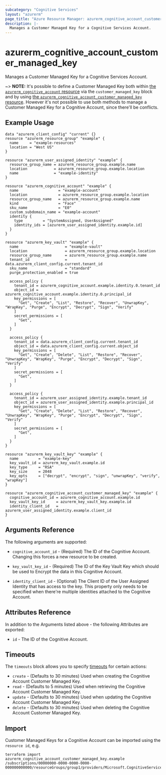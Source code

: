 ```yaml
---
subcategory: "Cognitive Services"
layout: "azurerm"
page_title: "Azure Resource Manager: azurerm_cognitive_account_customer_managed_key"
description: |-
  Manages a Customer Managed Key for a Cognitive Services Account.
---
```


# azurerm_cognitive_account_customer_managed_key

Manages a Customer Managed Key for a Cognitive Services Account.

~> **NOTE:** It's possible to define a Customer Managed Key both within [the `azurerm_cognitive_account` resource](cognitive_account.html) via the `customer_managed_key` block and by using [the `azurerm_cognitive_account_customer_managed_key` resource](cognitive_account_customer_managed_key.html). However it's not possible to use both methods to manage a Customer Managed Key for a Cognitive Account, since there'll be conflicts.

## Example Usage

```hcl
data "azurerm_client_config" "current" {}
resource "azurerm_resource_group" "example" {
  name     = "example-resources"
  location = "West US"
}

resource "azurerm_user_assigned_identity" "example" {
  resource_group_name = azurerm_resource_group.example.name
  location            = azurerm_resource_group.example.location
  name                = "example-identity"
}

resource "azurerm_cognitive_account" "example" {
  name                  = "example-account"
  location              = azurerm_resource_group.example.location
  resource_group_name   = azurerm_resource_group.example.name
  kind                  = "Face"
  sku_name              = "E0"
  custom_subdomain_name = "example-account"
  identity {
    type         = "SystemAssigned, UserAssigned"
    identity_ids = [azurerm_user_assigned_identity.example.id]
  }
}

resource "azurerm_key_vault" "example" {
  name                     = "example-vault"
  location                 = azurerm_resource_group.example.location
  resource_group_name      = azurerm_resource_group.example.name
  tenant_id                = data.azurerm_client_config.current.tenant_id
  sku_name                 = "standard"
  purge_protection_enabled = true

  access_policy {
    tenant_id = azurerm_cognitive_account.example.identity.0.tenant_id
    object_id = azurerm_cognitive_account.example.identity.0.principal_id
    key_permissions = [
      "Get", "Create", "List", "Restore", "Recover", "UnwrapKey", "WrapKey", "Purge", "Encrypt", "Decrypt", "Sign", "Verify"
    ]
    secret_permissions = [
      "Get",
    ]
  }

  access_policy {
    tenant_id = data.azurerm_client_config.current.tenant_id
    object_id = data.azurerm_client_config.current.object_id
    key_permissions = [
      "Get", "Create", "Delete", "List", "Restore", "Recover", "UnwrapKey", "WrapKey", "Purge", "Encrypt", "Decrypt", "Sign", "Verify"
    ]
    secret_permissions = [
      "Get",
    ]
  }

  access_policy {
    tenant_id = azurerm_user_assigned_identity.example.tenant_id
    object_id = azurerm_user_assigned_identity.example.principal_id
    key_permissions = [
      "Get", "Create", "Delete", "List", "Restore", "Recover", "UnwrapKey", "WrapKey", "Purge", "Encrypt", "Decrypt", "Sign", "Verify"
    ]
    secret_permissions = [
      "Get",
    ]
  }
}

resource "azurerm_key_vault_key" "example" {
  name         = "example-key"
  key_vault_id = azurerm_key_vault.example.id
  key_type     = "RSA"
  key_size     = 2048
  key_opts     = ["decrypt", "encrypt", "sign", "unwrapKey", "verify", "wrapKey"]
}

resource "azurerm_cognitive_account_customer_managed_key" "example" {
  cognitive_account_id = azurerm_cognitive_account.example.id
  key_vault_key_id     = azurerm_key_vault_key.example.id
  identity_client_id   = azurerm_user_assigned_identity.example.client_id
}
```

## Arguments Reference

The following arguments are supported:

* `cognitive_account_id` - (Required) The ID of the Cognitive Account. Changing this forces a new resource to be created.

* `key_vault_key_id` - (Required) The ID of the Key Vault Key which should be used to Encrypt the data in this Cognitive Account.

* `identity_client_id` - (Optional) The Client ID of the User Assigned Identity that has access to the key. This property only needs to be specified when there're multiple identities attached to the Cognitive Account.

## Attributes Reference

In addition to the Arguments listed above - the following Attributes are exported:

* `id` - The ID of the Cognitive Account.

## Timeouts

The `timeouts` block allows you to specify [timeouts](https://www.terraform.io/language/resources/syntax#operation-timeouts) for certain actions:

* `create` - (Defaults to 30 minutes) Used when creating the Cognitive Account Customer Managed Key.
* `read` - (Defaults to 5 minutes) Used when retrieving the Cognitive Account Customer Managed Key.
* `update` - (Defaults to 30 minutes) Used when updating the Cognitive Account Customer Managed Key.
* `delete` - (Defaults to 30 minutes) Used when deleting the Cognitive Account Customer Managed Key.

## Import

Customer Managed Keys for a Cognitive Account can be imported using the `resource id`, e.g.

```shell
terraform import azurerm_cognitive_account_customer_managed_key.example /subscriptions/00000000-0000-0000-0000-000000000000/resourceGroups/group1/providers/Microsoft.CognitiveServices/accounts/account1
```
